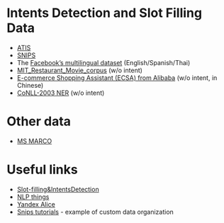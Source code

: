 # Intents Detection and Slot Filling Data
   - [ATIS](https://github.com/yvchen/JointSLU)
   - [SNIPS](https://github.com/snipsco/nlu-benchmark/tree/master/2017-06-custom-intent-engines)
   - The [Facebook’s multilingual dataset](https://fb.me/multilingual_task_oriented_data) (English/Spanish/Thai)
   - [MIT_Restaurant_Movie_corpus](https://groups.csail.mit.edu/sls/downloads/) (w/o intent)
   - [E-commerce Shopping Assistant (ECSA) from Alibaba](https://github.com/pangolulu/DCMTL) (w/o intent, in Chinese)
   - [CoNLL-2003 NER](https://github.com/kamalkraj/BERT-NER/tree/dev/data) (w/o intent)
   
# Other data
   - [MS MARCO](https://microsoft.github.io/msmarco/)

# Useful links
   - [Slot-filling&IntentsDetection](https://github.com/sz128/slot_filling_and_intent_detection_of_SLU)
   - [NLP things](https://github.com/sz128)
   - [Yandex Alice](https://habr.com/ru/company/yandex/blog/349372/)
   - [Snips tutorials](https://snips-nlu.readthedocs.io/en/latest/tutorial.html) - example of custom data organization
